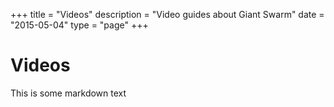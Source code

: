 +++
title = "Videos"
description = "Video guides about Giant Swarm"
date = "2015-05-04"
type = "page"
+++

# Videos

This is some markdown text
